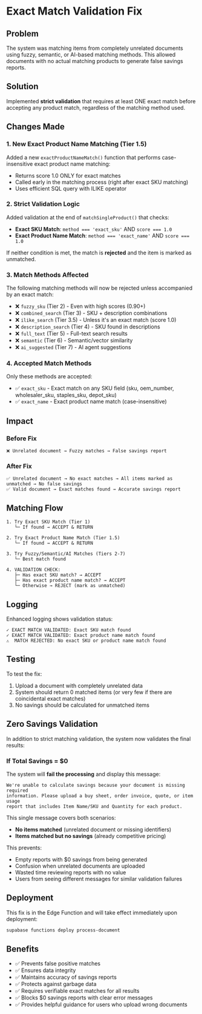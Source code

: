 # Exact Match Validation Fix

## Problem
The system was matching items from completely unrelated documents using fuzzy, semantic, or AI-based matching methods. This allowed documents with no actual matching products to generate false savings reports.

## Solution
Implemented **strict validation** that requires at least ONE exact match before accepting any product match, regardless of the matching method used.

## Changes Made

### 1. New Exact Product Name Matching (Tier 1.5)
Added a new `exactProductNameMatch()` function that performs case-insensitive exact product name matching:
- Returns score 1.0 ONLY for exact matches
- Called early in the matching process (right after exact SKU matching)
- Uses efficient SQL query with ILIKE operator

### 2. Strict Validation Logic
Added validation at the end of `matchSingleProduct()` that checks:
- **Exact SKU Match**: `method === 'exact_sku'` AND `score === 1.0`
- **Exact Product Name Match**: `method === 'exact_name'` AND `score === 1.0`

If neither condition is met, the match is **rejected** and the item is marked as unmatched.

### 3. Match Methods Affected
The following matching methods will now be rejected unless accompanied by an exact match:
- ❌ `fuzzy_sku` (Tier 2) - Even with high scores (0.90+)
- ❌ `combined_search` (Tier 3) - SKU + description combinations
- ❌ `ilike_search` (Tier 3.5) - Unless it's an exact match (score 1.0)
- ❌ `description_search` (Tier 4) - SKU found in descriptions
- ❌ `full_text` (Tier 5) - Full-text search results
- ❌ `semantic` (Tier 6) - Semantic/vector similarity
- ❌ `ai_suggested` (Tier 7) - AI agent suggestions

### 4. Accepted Match Methods
Only these methods are accepted:
- ✅ `exact_sku` - Exact match on any SKU field (sku, oem_number, wholesaler_sku, staples_sku, depot_sku)
- ✅ `exact_name` - Exact product name match (case-insensitive)

## Impact

### Before Fix
```
❌ Unrelated document → Fuzzy matches → False savings report
```

### After Fix
```
✅ Unrelated document → No exact matches → All items marked as unmatched → No false savings
✅ Valid document → Exact matches found → Accurate savings report
```

## Matching Flow

```
1. Try Exact SKU Match (Tier 1)
   └─ If found → ACCEPT & RETURN

2. Try Exact Product Name Match (Tier 1.5)
   └─ If found → ACCEPT & RETURN

3. Try Fuzzy/Semantic/AI Matches (Tiers 2-7)
   └─ Best match found

4. VALIDATION CHECK:
   ├─ Has exact SKU match? → ACCEPT
   ├─ Has exact product name match? → ACCEPT
   └─ Otherwise → REJECT (mark as unmatched)
```

## Logging
Enhanced logging shows validation status:
```
✓ EXACT MATCH VALIDATED: Exact SKU match found
✓ EXACT MATCH VALIDATED: Exact product name match found
⚠️  MATCH REJECTED: No exact SKU or product name match found
```

## Testing
To test the fix:
1. Upload a document with completely unrelated data
2. System should return 0 matched items (or very few if there are coincidental exact matches)
3. No savings should be calculated for unmatched items

## Zero Savings Validation

In addition to strict matching validation, the system now validates the final results:

### If Total Savings = $0

The system will **fail the processing** and display this message:

```
We're unable to calculate savings because your document is missing required 
information. Please upload a buy sheet, order invoice, quote, or item usage 
report that includes Item Name/SKU and Quantity for each product.
```

This single message covers both scenarios:
- **No items matched** (unrelated document or missing identifiers)
- **Items matched but no savings** (already competitive pricing)

This prevents:
- Empty reports with $0 savings from being generated
- Confusion when unrelated documents are uploaded
- Wasted time reviewing reports with no value
- Users from seeing different messages for similar validation failures

## Deployment
This fix is in the Edge Function and will take effect immediately upon deployment:
```bash
supabase functions deploy process-document
```

## Benefits
- ✅ Prevents false positive matches
- ✅ Ensures data integrity
- ✅ Maintains accuracy of savings reports
- ✅ Protects against garbage data
- ✅ Requires verifiable exact matches for all results
- ✅ Blocks $0 savings reports with clear error messages
- ✅ Provides helpful guidance for users who upload wrong documents

